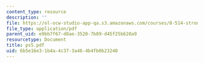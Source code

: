 ```yaml
---
content_type: resource
description: ''
file: https://ol-ocw-studio-app-qa.s3.amazonaws.com/courses/8-514-strongly-correlated-systems-in-condensed-matter-physics-fall-2003/6b5e16e31b4a4c373a464b4fb0b23240_ps5.pdf
file_type: application/pdf
parent_uid: e9bb7f67-d8ae-3520-7b09-d45f25b620a9
resourcetype: Document
title: ps5.pdf
uid: 6b5e16e3-1b4a-4c37-3a46-4b4fb0b23240
---
```

